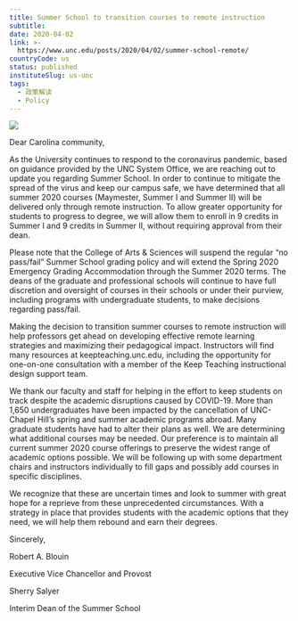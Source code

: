 ```yaml
---
title: Summer School to transition courses to remote instruction
subtitle:
date: 2020-04-02
link: >-
  https://www.unc.edu/posts/2020/04/02/summer-school-remote/
countryCode: us
status: published
instituteSlug: us-unc
tags:
  - 政策解读
  - Policy
---
```

![](https://www.unc.edu/wp-content/uploads/2019/09/020319_bell_tower_summer003.jpg)

Dear Carolina community,

As the University continues to respond to the coronavirus pandemic, based on guidance provided by the UNC System Office, we are reaching out to update you regarding Summer School. In order to continue to mitigate the spread of the virus and keep our campus safe, we have determined that all summer 2020 courses (Maymester, Summer I and Summer II) will be delivered only through remote instruction. To allow greater opportunity for students to progress to degree, we will allow them to enroll in 9 credits in Summer I and 9 credits in Summer II, without requiring approval from their dean.

Please note that the College of Arts & Sciences will suspend the regular “no pass/fail” Summer School grading policy and will extend the Spring 2020 Emergency Grading Accommodation through the Summer 2020 terms. The deans of the graduate and professional schools will continue to have full discretion and oversight of courses in their schools or under their purview, including programs with undergraduate students, to make decisions regarding pass/fail.

Making the decision to transition summer courses to remote instruction will help professors get ahead on developing effective remote learning strategies and maximizing their pedagogical impact. Instructors will find many resources at keepteaching.unc.edu, including the opportunity for one-on-one consultation with a member of the Keep Teaching instructional design support team.

We thank our faculty and staff for helping in the effort to keep students on track despite the academic disruptions caused by COVID-19. More than 1,650 undergraduates have been impacted by the cancellation of UNC-Chapel Hill’s spring and summer academic programs abroad. Many graduate students have had to alter their plans as well. We are determining what additional courses may be needed. Our preference is to maintain all current summer 2020 course offerings to preserve the widest range of academic options possible. We will be following up with some department chairs and instructors individually to fill gaps and possibly add courses in specific disciplines.

We recognize that these are uncertain times and look to summer with great hope for a reprieve from these unprecedented circumstances. With a strategy in place that provides students with the academic options that they need, we will help them rebound and earn their degrees.

Sincerely,

Robert A. Blouin

Executive Vice Chancellor and Provost

Sherry Salyer

Interim Dean of the Summer School
